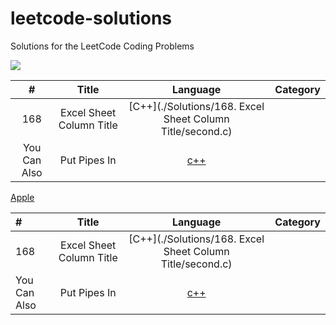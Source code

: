 # leetcode-solutions
Solutions for the LeetCode Coding Problems


<img src="https://miro.medium.com/max/828/1*SaeiqEJxjJ1-2XNXgEtiLw.png"/>

|   #      |  Title     |  Language     |  Category    |
| :-----------: | :-----------: | :-----------: |:-----------:  |
|  168 | Excel Sheet Column Title   |  [C++](./Solutions/168. Excel Sheet Column Title/second.c)  | |
| You Can Also   | Put Pipes In |  [c++](http:apple.com)| | |


 [Apple](http:apple.com)



|   #      |  Title     |  Language     |  Category    |
| :------------- | :----------: | :-----------: |-----------:  |
|  168 | Excel Sheet Column Title   |  [C++](./Solutions/168. Excel Sheet Column Title/second.c)  | |
| You Can Also   | Put Pipes In |  [c++](http:apple.com)| | |
